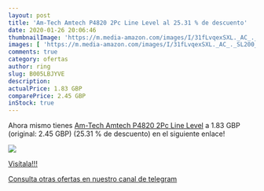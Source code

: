 ```yaml
---
layout: post
title: 'Am-Tech Amtech P4820 2Pc Line Level al 25.31 % de descuento'
date: 2020-01-26 20:06:46
thumbnailImage: 'https://m.media-amazon.com/images/I/31fLvqexSXL._AC_._SL200_.jpg'
images: [ 'https://m.media-amazon.com/images/I/31fLvqexSXL._AC_._SL200_.jpg' ]
comments: true
category: ofertas
author: ring
slug: B005LBJYVE
description:
actualPrice: 1.83 GBP
comparePrice: 2.45 GBP
inStock: true
---
```


Ahora mismo tienes [Am-Tech Amtech P4820 2Pc Line Level](https://www.amazon.com/dp/B005LBJYVE/?tag=redken08-20) a 1.83 GBP (original: 2.45 GBP) (25.31 %  de descuento) en el siguiente enlace!

[![](https://m.media-amazon.com/images/I/31fLvqexSXL._AC_._SL200_.jpg)](https://www.amazon.com/dp/B005LBJYVE/?tag=redken08-20)

[Visítala!!!](https://www.amazon.com/dp/B005LBJYVE/?tag=redken08-20)

[Consulta otras ofertas en nuestro canal de telegram](https://t.me/s/ofertas25)
